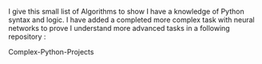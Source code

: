 I give this small list of Algorithms to show I have a knowledge of Python syntax and logic. 
I have added a completed more complex task with neural networks to prove I understand more advanced tasks 
in a following repository : 

Complex-Python-Projects
